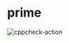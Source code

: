 # prime
![cppcheck-action](https://github.com/stepin104947/prime/workflows/cppcheck-action/badge.svg)
